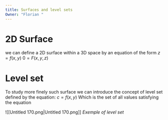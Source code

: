 ```yaml
---
title: Surfaces and level sets
Owner: "Florian "
---
```

# 2D Surface
we can define a 2D surface within a 3D space by an equation of the form
$z = f(x,y)$
$0 = F(x,y,z)$
# Level set
To study more finely such surface we can introduce the concept of level set defined by the equation:
$c = f(x,y)$
Which is the set of all values satisfying the equation
  
![[Untitled 170.png|Untitled 170.png]]
_Exemple of level set_
